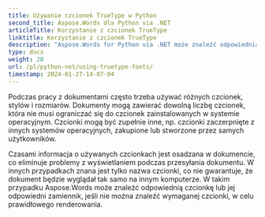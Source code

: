 ```yaml
---
title: Używanie czcionek TrueType w Python
second_title: Aspose.Words dla Python via .NET
articleTitle: Korzystanie z czcionek TrueType
linktitle: Korzystanie z czcionek TrueType
description: "Aspose.Words for Python via .NET może znaleźć odpowiednią czcionkę lub jej odpowiedni zamiennik w celu prawidłowego renderowania dokumentu. Dzięki temu różnica między wyświetlanym dokumentem a oryginałem jest minimalna, gdy nie ma wystarczających informacji o czcionce."
type: docs
weight: 20
url: /pl/python-net/using-truetype-fonts/
timestamp: 2024-01-27-14-07-04
---
```


Podczas pracy z dokumentami często trzeba używać różnych czcionek, stylów i rozmiarów. Dokumenty mogą zawierać dowolną liczbę czcionek, która nie musi ograniczać się do czcionek zainstalowanych w systemie operacyjnym. Czcionki mogą być zupełnie inne, np. czcionki zaczerpnięte z innych systemów operacyjnych, zakupione lub stworzone przez samych użytkowników.

Czasami informacja o używanych czcionkach jest osadzana w dokumencie, co eliminuje problemy z wyświetlaniem podczas przesyłania dokumentu. W innych przypadkach znana jest tylko nazwa czcionki, co nie gwarantuje, że dokument będzie wyglądał tak samo na innym komputerze. W takim przypadku Aspose.Words może znaleźć odpowiednią czcionkę lub jej odpowiedni zamiennik, jeśli nie można znaleźć wymaganej czcionki, w celu prawidłowego renderowania.
